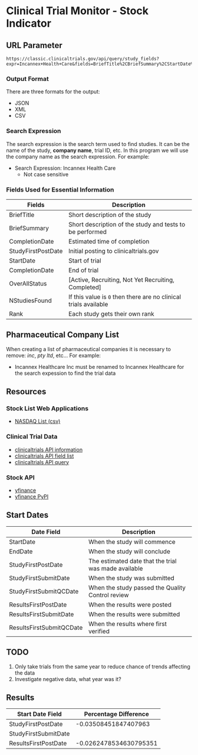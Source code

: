 # Clinical Trial Monitor - Stock Indicator

## URL Parameter

~~~url
https://classic.clinicaltrials.gov/api/query/study_fields?expr=Incannex+Health+Care&fields=BriefTitle%2CBriefSummary%2CStartDate%2CCompletionDate&min_rnk=1&max_rnk=1000&fmt=json
~~~

### Output Format

There are three formats for the output:
- JSON
- XML
- CSV

### Search Expression

The search expression is the search term used to find studies. It can be the name of the study, **company name**, trial ID, etc. In this program we will use the company name as the search expression. For example:

- Search Expression: Incannex Health Care
  - Not case sensitive

### Fields Used for Essential Information

Fields | Description
------ | -----------
BriefTitle | Short description of the study 
BriefSummary | Short description of the study and tests to be performed
CompletionDate | Estimated time of completion
StudyFirstPostDate | Initial posting to clinicaltrials.gov
StartDate | Start of trial
CompletionDate | End of trial
OverAllStatus | [Active, Recruiting, Not Yet Recruiting, Completed]
NStudiesFound | If this value is `0` then there are no clinical trials available
Rank | Each study gets their own rank

## Pharmaceutical Company List

When creating a list of pharmaceutical companies it is necessary to remove: *inc*, *pty ltd*, etc... For example:
- Incannex Healthcare Inc must be renamed to Incannex Healthcare for the search expession to find the trial data

## Resources

### Stock List Web Applications

- [NASDAQ List (csv)](https://topforeignstocks.com/wp-content/uploads/2024/01/Complete-List-of-Biotech-Stocks-Listed-on-NASDAQ-Jan-1-24.csv)

### Clinical Trial Data

- [clinicaltrials API information](https://classic.clinicaltrials.gov/api/gui)
- [clinicaltrials API field list](https://classic.clinicaltrials.gov/api/info/study_fields_list)
- [clinicaltrials API query](https://classic.clinicaltrials.gov/api/gui/demo/simple_study_fields)

### Stock API

- [yfinance](https://github.com/ranaroussi/yfinance)
- [yfinance PyPI](https://pypi.org/project/yfinance/)

## Start Dates

Date Field | Description
---------- | -----------
StartDate | When the study will commence
EndDate | When the study will conclude
StudyFirstPostDate | The estimated date that the trial was made available
StudyFirstSubmitDate | When the study was submitted
StudyFirstSubmitQCDate | When the study passed the Quality Control review
ResultsFirstPostDate | When the results were posted
ResultsFirstSubmitDate | When the results were submitted
ResultsFirstSubmitQCDate | When the results where first verified

## TODO

1. Only take trials from the same year to reduce chance of trends affecting the data
2. Investigate negative data, what year was it?

## Results

Start Date Field | Percentage Difference
---------------- | ---------------------
StudyFirstPostDate | -0.03508451847407963
StudyFirstSubmitDate | 
ResultsFirstPostDate | -0.0262478534630795351
